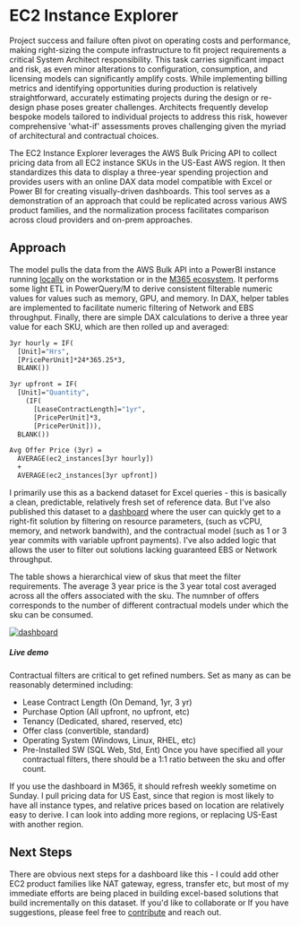 # EC2 Instance Explorer
Project success and failure often pivot on operating costs and performance, making right-sizing the compute infrastructure to fit project requirements a critical System Architect responsibility. This task carries significant impact and risk, as even minor alterations to configuration, consumption, and licensing models can significantly amplify costs. While implementing billing metrics and identifying opportunities during production is relatively straightforward, accurately estimating projects during the design or re-design phase poses greater challenges.   Architects frequently develop bespoke models tailored to individual projects to address this risk, however comprehensive 'what-if' assessments proves challenging given the myriad of architectural and contractual choices. 

The EC2 Instance Explorer leverages the AWS Bulk Pricing API to collect pricing data from all EC2 instance SKUs in the US-East AWS region. It then standardizes this data to display a three-year spending projection and provides users with an online DAX data model compatible with Excel or Power BI for creating visually-driven dashboards. This tool serves as a demonstration of an approach that could be replicated across various AWS product families, and the normalization process facilitates comparison across cloud providers and on-prem approaches.

## Approach
The model pulls the data from the AWS Bulk API into a PowerBI instance running [locally](https://github.com/pgaljan/EC2-Instance-Explorer/blob/main/awsMappr.pbix) on the workstation or in the [M365 ecosystem](https://app.powerbi.com/view?r=eyJrIjoiYzRmOTY1MDYtZmE1ZC00MzA5LWFhMjYtMTIzM2Q0MWMwYjBlIiwidCI6ImZlNGQ5NDA3LWE5NzEtNDhjMy1hOTkzLTRjMmNiOGQ2MjM4NCIsImMiOjF9).  It performs some light ETL in PowerQuery/M to derive consistent filterable numeric values for values such as memory, GPU, and memory.  In DAX, helper tables are implemented to facilitate numeric filtering of Network and EBS throughput. Finally, there are simple DAX calculations to derive a three year value for each SKU, which are then rolled up and averaged:

```vb
3yr hourly = IF(
  [Unit]="Hrs",
  [PricePerUnit]*24*365.25*3,
  BLANK())

3yr upfront = IF(
  [Unit]="Quantity",
    (IF(
      [LeaseContractLength]="1yr",
      [PricePerUnit]*3,
      [PricePerUnit])),
  BLANK())

Avg Offer Price (3yr) =
  AVERAGE(ec2_instances[3yr hourly])
  +
  AVERAGE(ec2_instances[3yr upfront])
```
I primarily use this as a backend dataset for Excel queries - this is basically a clean, predictable, relatively fresh set of reference data.  But I've also published this dataset to a [dashboard](https://app.powerbi.com/view?r=eyJrIjoiYzRmOTY1MDYtZmE1ZC00MzA5LWFhMjYtMTIzM2Q0MWMwYjBlIiwidCI6ImZlNGQ5NDA3LWE5NzEtNDhjMy1hOTkzLTRjMmNiOGQ2MjM4NCIsImMiOjF9) where the user can quickly get to a right-fit solution by filtering on resource parameters, (such as vCPU, memory, and network bandwith), and the contractual model (such as 1 or 3 year commits with variable upfront payments).  I've also added logic that allows the user to filter out solutions lacking guaranteed EBS or Network throughput.  

The table shows a hierarchical view of skus that meet the filter requirements.  The average 3 year price is the 3 year total cost averaged across all the offers associated with the sku.  The numnber of offers corresponds to the number of different contractual models under which the sku can be consumed. 

[![dashboard][1]][2]

[1]:  https://github.com/pgaljan/blog/assets/11296072/41521328-4d3f-41e0-b074-da810264a591
[2]:  https://app.powerbi.com/view?r=eyJrIjoiYzRmOTY1MDYtZmE1ZC00MzA5LWFhMjYtMTIzM2Q0MWMwYjBlIiwidCI6ImZlNGQ5NDA3LWE5NzEtNDhjMy1hOTkzLTRjMmNiOGQ2MjM4NCIsImMiOjF9 "Try out the live dashboard"
##### Live demo

Contractual filters are critical to get refined numbers.  Set as many as can be reasonably determined including:
- Lease Contract Length (On Demand, 1yr, 3 yr)
- Purchase Option (All upfront, no upfront, etc)
- Tenancy (Dedicated, shared, reserved, etc)
- Offer class (convertible, standard)
- Operating System (Windows, Linux, RHEL, etc)
- Pre-Installed SW (SQL Web, Std, Ent)
Once you have specified all your contractual filters, there should be a 1:1 ratio between the sku and offer count.

If you use the dashboard in M365, it should refresh weekly sometime on Sunday.  I pull pricing data for US East, since that region is most likely to have all instance types, and relative prices based on location are relatively easy to derive.  I can look into adding more regions, or replacing US-East with another region.

## Next Steps
There are obvious next steps for a dashboard like this - I could add other EC2 product families like NAT gateway, egress, transfer etc, but most of my immediate efforts are being placed in building excel-based solutions that build incrementally on this dataset.  If you'd like to collaborate or If you have suggestions, please feel free to [contribute](https://github.com/pgaljan/EC2-Instance-Explorer) and reach out.
